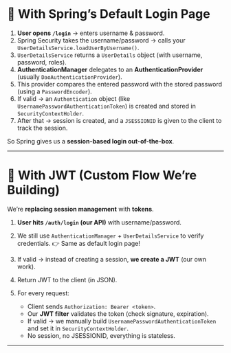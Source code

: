 # 🔑 With Spring’s Default Login Page

1. **User opens `/login`** → enters username & password.
2. Spring Security takes the username/password →
   calls your `UserDetailsService.loadUserByUsername()`.
3. `UserDetailsService` returns a `UserDetails` object (with username, password, roles).
4. **AuthenticationManager** delegates to an **AuthenticationProvider** (usually `DaoAuthenticationProvider`).
5. This provider compares the entered password with the stored password (using a `PasswordEncoder`).
6. If valid → an `Authentication` object (like `UsernamePasswordAuthenticationToken`) is created and stored in `SecurityContextHolder`.
7. After that → session is created, and a `JSESSIONID` is given to the client to track the session.

So Spring gives us a **session-based login out-of-the-box**.

---

# 🔑 With JWT (Custom Flow We’re Building)

We’re **replacing session management** with **tokens**.

1. **User hits `/auth/login` (our API)** with username/password.
2. We still use `AuthenticationManager` + `UserDetailsService` to verify credentials.
   👉 Same as default login page!
3. If valid → instead of creating a session, **we create a JWT** (our own work).
4. Return JWT to the client (in JSON).
5. For every request:

   * Client sends `Authorization: Bearer <token>`.
   * Our **JWT filter** validates the token (check signature, expiration).
   * If valid → we manually build `UsernamePasswordAuthenticationToken` and set it in `SecurityContextHolder`.
   * No session, no JSESSIONID, everything is stateless.

---


